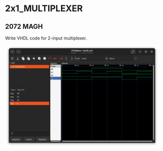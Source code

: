 <h1>2x1_MULTIPLEXER</h1>
<h2>2072 MAGH</h2>
<p>Write VHDL code for 2-input multiplexer.</p>
<img src="./muxmage.png" alt="2X1 multiplexer using vhdl." />
